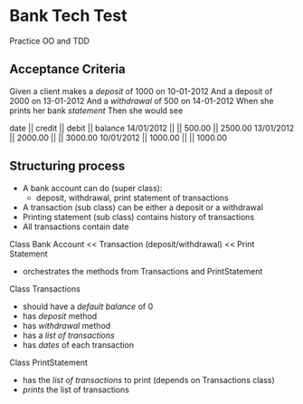 # Bank Tech Test

Practice OO and TDD 

## Acceptance Criteria


Given a client makes a _deposit_ of 1000 on 10-01-2012
And a deposit of 2000 on 13-01-2012
And a _withdrawal_ of 500 on 14-01-2012
When she prints her bank _statement_
Then she would see

date       || credit  || debit  || balance
14/01/2012 ||         || 500.00 || 2500.00
13/01/2012 || 2000.00 ||        || 3000.00
10/01/2012 || 1000.00 ||        || 1000.00


## Structuring process

- A bank account can do (super class): 
  - deposit, withdrawal, print statement of transactions
- A transaction (sub class) can be either a deposit or a withdrawal
- Printing statement (sub class) contains history of transactions
- All transactions contain date

Class Bank Account    <<  Transaction (deposit/withdrawal) 
                      <<  Print Statement

  - orchestrates the methods from Transactions and PrintStatement

Class Transactions
  - should have a _default balance_ of 0
  - has _deposit_ method
  - has _withdrawal_ method
  - has a _list of transactions_
  - has _dates_ of each transaction

Class PrintStatement
  - has the _list of transactions_ to print (depends on Transactions class)
  - _prints_ the list of transactions



